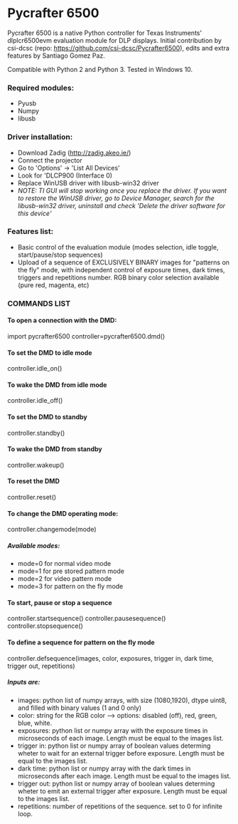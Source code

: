 # Pycrafter 6500

Pycrafter 6500 is a native Python controller for Texas Instruments' dlplcr6500evm evaluation module for DLP displays.
Initial contribution by csi-dcsc (repo: https://github.com/csi-dcsc/Pycrafter6500), edits and extra features by Santiago Gomez Paz.

Compatible with Python 2 and Python 3. Tested in Windows 10.

### Required modules:

- Pyusb
- Numpy
- libusb

### Driver installation:

- Download Zadig (http://zadig.akeo.ie/)
- Connect the projector
- Go to 'Options' -> 'List All Devices'
- Look for 'DLCP900 (Interface 0)
- Replace WinUSB driver with libusb-win32 driver
- _NOTE: TI GUI will stop working once you replace the driver. If you want to restore the WinUSB driver, go to Device Manager, search for the libusb-win32 driver, uninstall and check 'Delete the driver software for this device'_

### Features list:

- Basic control of the evaluation module (modes selection, idle toggle, start/pause/stop sequences)
- Upload of a sequence of EXCLUSIVELY BINARY images for "patterns on the fly" mode, with independent control of exposure times, dark times, triggers and repetitions number. RGB binary color selection available (pure red, magenta, etc)

### COMMANDS LIST

#### To open a connection with the DMD:

import pycrafter6500
controller=pycrafter6500.dmd()

#### To set the DMD to idle mode

controller.idle_on()

#### To wake the DMD from idle mode

controller.idle_off()

#### To set the DMD to standby

controller.standby()

#### To wake the DMD from standby

controller.wakeup()

#### To reset the DMD

controller.reset()

#### To change the DMD operating mode:

controller.changemode(mode)

##### Available modes:

- mode=0 for normal video mode
- mode=1 for pre stored pattern mode
- mode=2 for video pattern mode
- mode=3 for pattern on the fly mode

#### To start, pause or stop a sequence

controller.startsequence()
controller.pausesequence()
controller.stopsequence()

#### To define a sequence for pattern on the fly mode

controller.defsequence(images, color, exposures, trigger in, dark time, trigger out, repetitions)

##### Inputs are:

- images: python list of numpy arrays, with size (1080,1920), dtype uint8, and filled with binary values (1 and 0 only)
- color: string for the RGB color --> options: disabled (off), red, green, blue, white.
- exposures: python list or numpy array with the exposure times in microseconds of each image. Length must be equal to the images list.
- trigger in: python list or numpy array of boolean values determing wheter to wait for an external trigger before exposure. Length must be equal to the images list.
- dark time: python list or numpy array with the dark times in microseconds after each image. Length must be equal to the images list.
- trigger out: python list or numpy array of boolean values determing wheter to emit an external trigger after exposure. Length must be equal to the images list.
- repetitions: number of repetitions of the sequence. set to 0 for infinite loop.
